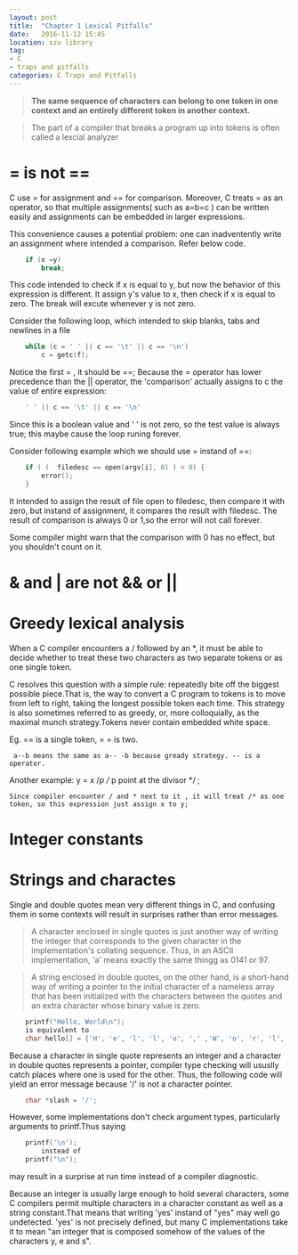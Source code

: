 ```yaml
---
layout: post
title:  "Chapter 1 Lexical Pitfalls"
date:   2016-11-12 15:45
location: szu library
tag:  
- C
- traps and pitfalls
categories: C Traps and Pitfalls
---
```

> **The same sequence of characters can belong to one token in one context and an entirely different token in another context.**

> The part of a compiler that breaks a program up into tokens is often called a lexcial analyzer

# = is not ==
C use = for assignment and == for comparison. Moreover, C treats = as an operator, so that multiple assignments( such as a=b=c ) can be written easily and assignments can be embedded in larger expressions.

This convenience causes a potential problem: one can inadventently write an assignment where intended a comparison. Refer below code.

```cpp
    if (x =y)
        break;  
```
This code intended to check if x is equal to y, but now the behavior of this expression is different. It assign y's value to x, then check if x is equal to zero. The break will excute whenever y is not zero. 

Consider the following loop, which intended to skip blanks, tabs and newlines in a file

```cpp
    while (c = ' ' || c == '\t' || c == '\n')
        c = getc(f);
```
Notice the first = , it should be ==; Because the = operator has lower precedence than the || operator, the 'comparison' actually assigns to c the value of entire expression:


```cpp
    ' ' || c == '\t' || c == '\n'
```
Since this is a boolean value and ' ' is not zero, so the test value is always true; this maybe cause the loop runing forever.

Consider following example which we should use = instand of ==:


```cpp
    if ( (  filedesc == open(argv[i], 0) ) < 0) {
        error();
    }
```
It intended to assign the result of file open to filedesc, then compare it with zero, but instand of assignment, it compares the result with filedesc. The result of comparison is always 0 or 1,so the error will not call forever.

Some compiler might warn that the comparison with 0 has no effect, but you shouldn't count on it.

  
#  & and | are not && or ||

# Greedy lexical analysis
When a C compiler encounters a / followed by an *, it must be able to decide whether to treat these two characters as two separate tokens or as one single token.

C resolves this question with a simple rule: repeatedly bite off the biggest possible piece.That is, the way to convert a C program to tokens is to move from left to right, taking the longest possible token each time. This strategy is also sometimes referred to as greedy, or, more colloquially, as the maximal munch strategy.Tokens never contain embedded white space.

Eg.  == is a single token, = = is two.

     a--b means the same as a-- -b because gready strategy. -- is a operator. 

Another example:
    y = x /*p  /* p point at the divisor */ ;

    Since compiler encounter / and * next to it , it will treat /* as one token, so this expression just assign x to y;
# Integer constants
# Strings and charactes
Single and double quotes mean very different things in C, and confusing them in some contexts will result in surprises rather than error messages.

> A character enclosed in single quotes is just another way of writing the integer that corresponds to the given character in the implementation's collating sequence. Thus, in an ASCII implementation, 'a' means exactly the same thingg as 0141 or 97.

> A string enclosed in double quotes, on the other hand, is a short-hand way of writing a pointer to the initial character of a nameless array that has been initialized with the characters between the quotes and an extra character whose binary value is zero.

```cpp
    printf("Hello, World\n");
    is equivalent to
    char hello[] = {'H', 'e', 'l', 'l', 'o', ',' ,'W', 'o', 'r', 'l', 'd', '\n', 0}
```
Because a character in single quote represents an integer and a character in double quotes represents a pointer, compiler type checking will ususlly catch places where one is used for the other. Thus, the following code will yield an error message because '/' is not a character pointer.


```cpp
    char *slash = '/';
```

However, some implementations don't check argument types, particularly arguments to printf.Thus saying


```cpp
    printf('\n');
        instead of 
    printf("\n");
```
may result in a surprise at run time instead of a compiler diagnostic.

Because an integer is usually large enough to hold several characters, some C compilers permit multiple characters in a character constant as well as a string constant.That means that writing 'yes' instand of "yes" may well go undetected. 'yes' is not precisely defined, but many C implementations take it to mean "an integer that is composed somehow of the values of the characters y, e and s".    
